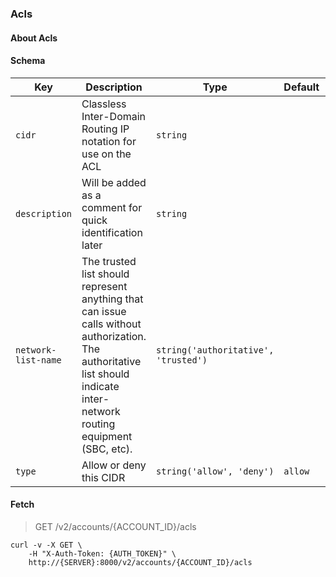 ### Acls

#### About Acls

#### Schema

Key | Description | Type | Default | Required
--- | ----------- | ---- | ------- | --------
`cidr` | Classless Inter-Domain Routing IP notation for use on the ACL | `string` |   | `true`
`description` | Will be added as a comment for quick identification later | `string` |   | `false`
`network-list-name` | The trusted list should represent anything that can issue calls without authorization.  The authoritative list should indicate inter-network routing equipment (SBC, etc). | `string('authoritative', 'trusted')` |   | `true`
`type` | Allow or deny this CIDR | `string('allow', 'deny')` | `allow` | `true`


#### Fetch

> GET /v2/accounts/{ACCOUNT_ID}/acls

```shell
curl -v -X GET \
    -H "X-Auth-Token: {AUTH_TOKEN}" \
    http://{SERVER}:8000/v2/accounts/{ACCOUNT_ID}/acls
```

